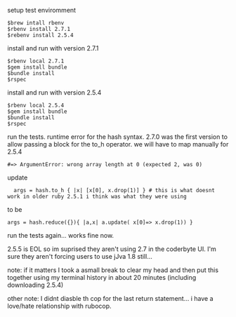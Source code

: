 setup test enviromment
```
$brew intall rbenv
$rbenv install 2.7.1
$rebenv install 2.5.4
```

install and run with version 2.7.1
```
$rbenv local 2.7.1
$gem install bundle
$bundle install
$rspec
```

install and run with version 2.5.4

```
$rbenv local 2.5.4
$gem install bundle
$bundle install
$rspec
```
run the tests. runtime error for the hash syntax. 2.7.0 was the first version to allow passing a block for the to_h operator. we will have to map manually for 2.5.4

```#=> ArgumentError: wrong array length at 0 (expected 2, was 0)```


update
```
  args = hash.to_h { |x| [x[0], x.drop(1)] } # this is what doesnt work in older ruby 2.5.1 i think was what they were using
```
to be
```
args = hash.reduce({}){ |a,x| a.update( x[0]=> x.drop(1)) } 
```

run the tests again... works fine now.

2.5.5 is EOL so im suprised they aren't using 2.7 in the coderbyte UI. I'm sure they aren't forcing users to use jJva 1.8 still...

note: if it matters I took a asmall break to clear my head and then put this together using my terminal history in about 20 minutes (including downloading 2.5.4)

other note: I didnt diasble th cop for the last return statement... i have a love/hate relationship with rubocop.
